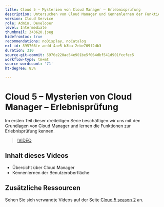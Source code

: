 ```yaml
---
title: Cloud 5 – Mysterien von Cloud Manager – Erlebnisprüfung
description: Untersuchen von Cloud Manager und Kennenlernen der Funktion „Erlebnisprüfung“
version: Cloud Service
role: Admin, Developer
level: Intermediate
thumbnail: 343620.jpeg
hidefromtoc: true
recommendations: noDisplay, noCatalog
exl-id: 895766fe-aedd-4ae5-b3ba-2ebe769f2db3
duration: 310
source-git-commit: 5976e220ac54e901be5f064dbf541d901fccfec5
workflow-type: tm+mt
source-wordcount: '71'
ht-degree: 85%

---
```


# Cloud 5 – Mysterien von Cloud Manager – Erlebnisprüfung

Im ersten Teil dieser dreiteiligen Serie beschäftigen wir uns mit den Grundlagen von Cloud Manager und lernen die Funktionen zur Erlebnisprüfung kennen.

>[!VIDEO](https://video.tv.adobe.com/v/343620?quality=12&learn=on)

## Inhalt dieses Videos

+ Übersicht über Cloud Manager
+ Kennenlernen der Benutzeroberfläche

## Zusätzliche Ressourcen

Sehen Sie sich verwandte Videos auf der Seite [Cloud 5 season 2](../cloud5-season-2.md) an.
